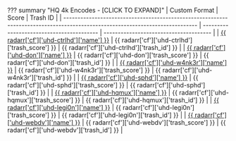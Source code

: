 ??? summary "HQ 4k Encodes - [CLICK TO EXPAND]"
    | Custom Format                                                                                                                 | Score                                     | Trash ID                               |
    | ----------------------------------------------------------------------------------------------------------------------------- | ----------------------------------------- | -------------------------------------- |
    | [{{ radarr['cf']['uhd-ctrlhd']['name'] }}](https://raw.githubusercontent.com/TRaSH-/Guides/master/docs/json/radarr/cf/uhd-ctrlhd.json) | {{ radarr['cf']['uhd-ctrlhd']['trash_score'] }} | {{ radarr['cf']['uhd-ctrlhd']['trash_id'] }} |
    | [{{ radarr['cf']['uhd-don']['name'] }}](https://raw.githubusercontent.com/TRaSH-/Guides/master/docs/json/radarr/cf/uhd-don.json)       | {{ radarr['cf']['uhd-don']['trash_score'] }}    | {{ radarr['cf']['uhd-don']['trash_id'] }}    |
    | [{{ radarr['cf']['uhd-w4nk3r']['name'] }}](https://raw.githubusercontent.com/TRaSH-/Guides/master/docs/json/radarr/cf/uhd-w4nk3r.json) | {{ radarr['cf']['uhd-w4nk3r']['trash_score'] }} | {{ radarr['cf']['uhd-w4nk3r']['trash_id'] }} |
    | [{{ radarr['cf']['uhd-sphd']['name'] }}](https://raw.githubusercontent.com/TRaSH-/Guides/master/docs/json/radarr/cf/uhd-sphd.json)     | {{ radarr['cf']['uhd-sphd']['trash_score'] }}   | {{ radarr['cf']['uhd-sphd']['trash_id'] }}   |
    | [{{ radarr['cf']['uhd-hqmux']['name'] }}](https://raw.githubusercontent.com/TRaSH-/Guides/master/docs/json/radarr/cf/uhd-hqmux.json)   | {{ radarr['cf']['uhd-hqmux']['trash_score'] }}  | {{ radarr['cf']['uhd-hqmux']['trash_id'] }}  |
    | [{{ radarr['cf']['uhd-legi0n']['name'] }}](https://raw.githubusercontent.com/TRaSH-/Guides/master/docs/json/radarr/cf/uhd-legi0n.json) | {{ radarr['cf']['uhd-legi0n']['trash_score'] }} | {{ radarr['cf']['uhd-legi0n']['trash_id'] }} |
    | [{{ radarr['cf']['uhd-webdv']['name'] }}](https://raw.githubusercontent.com/TRaSH-/Guides/master/docs/json/radarr/cf/uhd-webdv.json)   | {{ radarr['cf']['uhd-webdv']['trash_score'] }}  | {{ radarr['cf']['uhd-webdv']['trash_id'] }}  |
